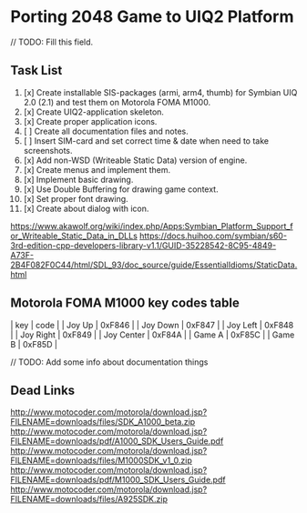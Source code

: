 Porting 2048 Game to UIQ2 Platform
==================================

// TODO: Fill this field.

## Task List

1. [x] Create installable SIS-packages (armi, arm4, thumb) for Symbian UIQ 2.0 (2.1) and test them on Motorola FOMA M1000.
2. [x] Create UIQ2-application skeleton.
3. [x] Create proper application icons.
4. [ ] Create all documentation files and notes.
5. [ ] Insert SIM-card and set correct time & date when need to take screenshots.
6. [x] Add non-WSD (Writeable Static Data) version of engine.
7. [x] Create menus and implement them.
8. [x] Implement basic drawing.
9. [x] Use Double Buffering for drawing game context.
10. [x] Set proper font drawing.
11. [x] Create about dialog with icon.

https://www.akawolf.org/wiki/index.php/Apps:Symbian_Platform_Support_for_Writeable_Static_Data_in_DLLs
https://docs.huihoo.com/symbian/s60-3rd-edition-cpp-developers-library-v1.1/GUID-35228542-8C95-4849-A73F-2B4F082F0C44/html/SDL_93/doc_source/guide/EssentialIdioms/StaticData.html

## Motorola FOMA M1000 key codes table

| key        | code |
| Joy Up     | 0xF846 |
| Joy Down   | 0xF847 |
| Joy Left   | 0xF848 |
| Joy Right  | 0xF849 |
| Joy Center | 0xF84A |
| Game A     | 0xF85C |
| Game B     | 0xF85D |

// TODO: Add some info about documentation things

## Dead Links

http://www.motocoder.com/motorola/download.jsp?FILENAME=downloads/files/SDK_A1000_beta.zip
http://www.motocoder.com/motorola/download.jsp?FILENAME=downloads/pdf/A1000_SDK_Users_Guide.pdf
http://www.motocoder.com/motorola/download.jsp?FILENAME=downloads/files/M1000SDK_v1_0.zip
http://www.motocoder.com/motorola/download.jsp?FILENAME=downloads/pdf/M1000_SDK_Users_Guide.pdf
http://www.motocoder.com/motorola/download.jsp?FILENAME=downloads/files/A925SDK.zip
